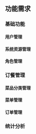 ## 功能需求
### 基础功能
#### 用户管理

#### 系统资源管理
#### 角色管理
### 订餐管理
#### 菜品分类管理
#### 菜单管理
#### 订单管理
### 统计分析
<!--stackedit_data:
eyJoaXN0b3J5IjpbLTU1NzM2MzU5XX0=
-->